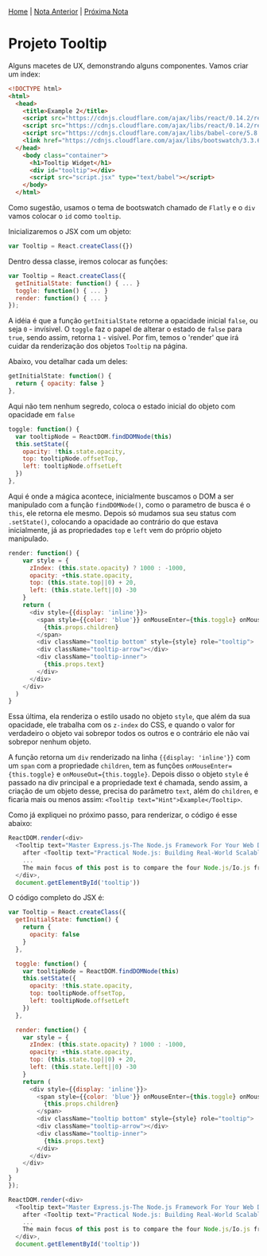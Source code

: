 [Home](../README.md) | [Nota Anterior](note_2_2.md) | [Próxima Nota](note_3_1.md)

# Projeto Tooltip

Alguns macetes de UX, demonstrando alguns componentes. Vamos criar um index:

```html
<!DOCTYPE html>
<html>
  <head>
    <title>Example 2</title>
    <script src="https://cdnjs.cloudflare.com/ajax/libs/react/0.14.2/react.js"></script>
    <script src="https://cdnjs.cloudflare.com/ajax/libs/react/0.14.2/react-dom.js"></script>
    <script src="https://cdnjs.cloudflare.com/ajax/libs/babel-core/5.8.34/browser.js"></script>
    <link href="https://cdnjs.cloudflare.com/ajax/libs/bootswatch/3.3.6/flatly/bootstrap.min.css" rel="stylesheet" />
  </head>
    <body class="container">
      <h1>Tooltip Widget</h1>
      <div id="tooltip"></div>
      <script src="script.jsx" type="text/babel"></script>
    </body>
  </html>
```

Como sugestão, usamos o tema de bootswatch chamado de `Flatly` e o `div` vamos
colocar o `id` como `tooltip`.

Inicializaremos o JSX com um objeto:

```javascript
var Tooltip = React.createClass({})
```

Dentro dessa classe, iremos colocar as funções:

```javascript
var Tooltip = React.createClass({
  getInitialState: function() { ... }
  toggle: function() { ... }
  render: function() { ... }
});
```

A idéia é que a função `getInitialState` retorne a opacidade inicial `false`, ou
seja `0` - invísivel. O `toggle` faz o papel de alterar o estado de `false` para
`true`, sendo assim, retorna `1` - visível. Por fim, temos o 'render' que irá
cuidar da renderização dos objetos `Tooltip` na página.

Abaixo, vou detalhar cada um deles:

```javascript
getInitialState: function() {
  return { opacity: false }
},
```

Aqui não tem nenhum segredo, coloca o estado inicial do objeto com opacidade em
`false`

```javascript
toggle: function() {
  var tooltipNode = ReactDOM.findDOMNode(this)
  this.setState({
    opacity: !this.state.opacity,
    top: tooltipNode.offsetTop,
    left: tooltipNode.offsetLeft
  })
},
```

Aqui é onde a mágica acontece, inicialmente buscamos o DOM a ser manipulado com
a função `findDOMNode()`, como o parametro de busca é o `this`, ele retorna ele
mesmo. Depois só mudamos sua seu status com `.setState()`, colocando a opacidade
ao contrário do que estava inicialmente, já as propriedades `top` e `left` vem
do próprio objeto manipulado.

```javascript
render: function() {
    var style = {
      zIndex: (this.state.opacity) ? 1000 : -1000,
      opacity: +this.state.opacity,
      top: (this.state.top||0) + 20,
      left: (this.state.left||0) -30
    }
    return (
      <div style={{display: 'inline'}}>
        <span style={{color: 'blue'}} onMouseEnter={this.toggle} onMouseOut={this.toggle}>
          {this.props.children}
        </span>
        <div className="tooltip bottom" style={style} role="tooltip">
        <div className="tooltip-arrow"></div>
        <div className="tooltip-inner">
          {this.props.text}
        </div>
      </div>
    </div>
  )
}
```

Essa última, ela renderiza o estilo usado no objeto `style`, que além da sua
opacidade, ele trabalha com os `z-index` do CSS, e quando o valor for verdadeiro
o objeto vai sobrepor todos os outros e o contrário ele não vai sobrepor nenhum
objeto.

A função retorna um `div` renderizado na linha `{{display: 'inline'}}` com um
`span` com a propriedade `children`, tem as funções `onMouseEnter={this.toggle}`
e `onMouseOut={this.toggle}`.
Depois disso o objeto `style` é passado na div principal e a propriedade text é
chamada, sendo assim, a criação de um objeto desse, precisa do parâmetro `text`,
além do `children`, e ficaria mais ou menos assim:
`<Tooltip text="Hint">Example</Tooltip>`.

Como já expliquei no próximo passo, para renderizar, o código é esse abaixo:

```javascript
ReactDOM.render(<div>
  <Tooltip text="Master Express.js-The Node.js Framework For Your Web Development">Pro Express.js</Tooltip> was published in 2014. It was one of the first books on v4.x. And it was my second book published with Apress
    after <Tooltip text="Practical Node.js: Building Real-World Scalable Web Apps">Practical Node.js</Tooltip>.
    ...
    The main focus of this post is to compare the four Node.js/Io.js frameworks: <Tooltip text="HTTP API server">Hapi</Tooltip>, <Tooltip text="Release the Kraken!">Kraken</Tooltip>, <Tooltip text="Sail away">Sails.js</Tooltip> and <Tooltip text="IBM of frameworks">Loopback</Tooltip>. There are many other frameworks to consider, but I had to draw the line somewhere.
  </div>,
  document.getElementById('tooltip'))
```

O código completo do JSX é:

```javascript
var Tooltip = React.createClass({
  getInitialState: function() {
    return {
      opacity: false
    }
  },

  toggle: function() {
    var tooltipNode = ReactDOM.findDOMNode(this)
    this.setState({
      opacity: !this.state.opacity,
      top: tooltipNode.offsetTop,
      left: tooltipNode.offsetLeft
    })
  },

  render: function() {
    var style = {
      zIndex: (this.state.opacity) ? 1000 : -1000,
      opacity: +this.state.opacity,
      top: (this.state.top||0) + 20,
      left: (this.state.left||0) -30
    }
    return (
      <div style={{display: 'inline'}}>
        <span style={{color: 'blue'}} onMouseEnter={this.toggle} onMouseOut={this.toggle}>
          {this.props.children}
        </span>
        <div className="tooltip bottom" style={style} role="tooltip">
        <div className="tooltip-arrow"></div>
        <div className="tooltip-inner">
          {this.props.text}
        </div>
      </div>
    </div>
  )
}
});

ReactDOM.render(<div>
  <Tooltip text="Master Express.js-The Node.js Framework For Your Web Development">Pro Express.js</Tooltip> was published in 2014. It was one of the first books on v4.x. And it was my second book published with Apress
    after <Tooltip text="Practical Node.js: Building Real-World Scalable Web Apps">Practical Node.js</Tooltip>.
    ...
    The main focus of this post is to compare the four Node.js/Io.js frameworks: <Tooltip text="HTTP API server">Hapi</Tooltip>, <Tooltip text="Release the Kraken!">Kraken</Tooltip>, <Tooltip text="Sail away">Sails.js</Tooltip> and <Tooltip text="IBM of frameworks">Loopback</Tooltip>. There are many other frameworks to consider, but I had to draw the line somewhere.
  </div>,
  document.getElementById('tooltip'))
```
